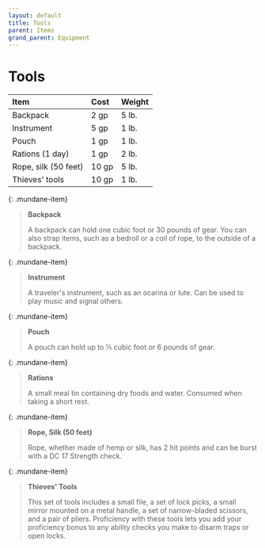 ```yaml
---
layout: default
title: Tools
parent: Items
grand_parent: Equipment
---
```


# Tools

| Item                 | Cost  | Weight |
| :------------------- | :---- | :----- |
| Backpack             | 2 gp  | 5 lb.  |
| Instrument           | 5 gp  | 1 lb.  |
| Pouch                | 1 gp  | 1 lb.  |
| Rations (1 day)      | 1 gp  | 2 lb.  |
| Rope, silk (50 feet) | 10 gp | 5 lb.  |
| Thieves' tools       | 10 gp | 1 lb.  |

{: .mundane-item}
> **Backpack**
> 
> A backpack can hold one cubic foot or 30 pounds of gear. You can also strap items, such as a bedroll or a coil of rope, to the outside of a backpack.

{: .mundane-item}
> **Instrument**
> 
> A traveler's instrument, such as an ocarina or lute. Can be used to play music and signal others.

{: .mundane-item}
> **Pouch**
> 
> A pouch can hold up to ⅕ cubic foot or 6 pounds of gear.

{: .mundane-item}
> **Rations**
>
> A small meal tin containing dry foods and water. Consumed when taking a short rest.

{: .mundane-item}
> **Rope, Silk (50 feet)**
> 
> Rope, whether made of hemp or silk, has 2 hit points and can be burst with a DC 17 Strength check.

{: .mundane-item}
> **Thieves' Tools**
> 
> This set of tools includes a small file, a set of lock picks, a small mirror mounted on a metal handle, a set of narrow-bladed scissors, and a pair of pliers. Proficiency with these tools lets you add your proficiency bonus to any ability checks you make to disarm traps or open locks.


